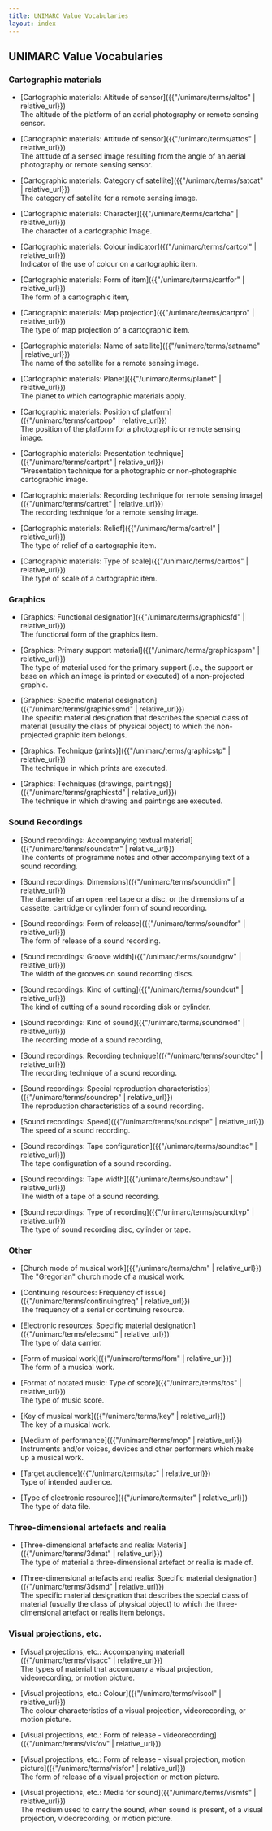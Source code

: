 ```yaml
---
title: UNIMARC Value Vocabularies
layout: index
---
```

## UNIMARC Value Vocabularies

### Cartographic materials

* [Cartographic materials: Altitude of sensor]({{"/unimarc/terms/altos" | relative_url}})  
The altitude of the platform of an aerial photography or remote sensing sensor.

* [Cartographic materials: Attitude of sensor]({{"/unimarc/terms/attos" | relative_url}})  
The attitude of a sensed image resulting from the angle of an aerial photography or remote sensing sensor.

* [Cartographic materials: Category of satellite]({{"/unimarc/terms/satcat" | relative_url}})  
The category of satellite for a remote sensing image.

* [Cartographic materials: Character]({{"/unimarc/terms/cartcha" | relative_url}})  
The character of a cartographic Image.

* [Cartographic materials: Colour indicator]({{"/unimarc/terms/cartcol" | relative_url}})  
Indicator of the use of colour on a cartographic item.

* [Cartographic materials: Form of item]({{"/unimarc/terms/cartfor" | relative_url}})  
The form of a cartographic item,

* [Cartographic materials: Map projection]({{"/unimarc/terms/cartpro" | relative_url}})  
The type of map projection of a cartographic item.

* [Cartographic materials: Name of satellite]({{"/unimarc/terms/satname" | relative_url}})  
The name of the satellite for a remote sensing image.

* [Cartographic materials: Planet]({{"/unimarc/terms/planet" | relative_url}})  
The planet to which cartographic materials apply.

* [Cartographic materials: Position of platform]({{"/unimarc/terms/cartpop" | relative_url}})  
The position of the platform for a photographic or remote sensing image.

* [Cartographic materials: Presentation technique]({{"/unimarc/terms/cartprt" | relative_url}})  
"Presentation technique for a photographic or non-photographic cartographic image.

* [Cartographic materials: Recording technique for remote sensing image]({{"/unimarc/terms/cartret" | relative_url}})  
The recording technique for a remote sensing image.

* [Cartographic materials: Relief]({{"/unimarc/terms/cartrel" | relative_url}})  
The type of relief of a cartographic item.

* [Cartographic materials: Type of scale]({{"/unimarc/terms/carttos" | relative_url}})  
The type of scale of a cartographic item.

### Graphics

* [Graphics: Functional designation]({{"/unimarc/terms/graphicsfd" | relative_url}})  
The functional form of the graphics item.

* [Graphics: Primary support material]({{"/unimarc/terms/graphicspsm" | relative_url}})  
The type of material used for the primary support (i.e., the support or base on which an image is printed or executed) of a non-projected graphic.

* [Graphics: Specific material designation]({{"/unimarc/terms/graphicssmd" | relative_url}})  
The specific material designation that describes the special class of material (usually  the class of physical object) to which the non-projected graphic item belongs.

* [Graphics: Technique (prints)]({{"/unimarc/terms/graphicstp" | relative_url}})  
The technique in which prints are executed.

* [Graphics: Techniques (drawings, paintings)]({{"/unimarc/terms/graphicstd" | relative_url}})  
The technique in which drawing and paintings are executed.

### Sound Recordings

* [Sound recordings: Accompanying textual material]({{"/unimarc/terms/soundatm" | relative_url}})  
The contents of programme notes and other accompanying text of a sound recording.

* [Sound recordings: Dimensions]({{"/unimarc/terms/sounddim" | relative_url}})  
The diameter of an open reel tape or a disc, or the dimensions of a cassette, cartridge or cylinder form of sound recording.

* [Sound recordings: Form of release]({{"/unimarc/terms/soundfor" | relative_url}})  
The form of release of a sound recording.

* [Sound recordings: Groove width]({{"/unimarc/terms/soundgrw" | relative_url}})  
The width of the grooves on sound recording discs.

* [Sound recordings: Kind of cutting]({{"/unimarc/terms/soundcut" | relative_url}})  
The kind of cutting of a sound recording disk or cylinder.

* [Sound recordings: Kind of sound]({{"/unimarc/terms/soundmod" | relative_url}})  
The recording mode of a sound recording,

* [Sound recordings: Recording technique]({{"/unimarc/terms/soundtec" | relative_url}})  
The recording technique of a sound recording.

* [Sound recordings: Special reproduction characteristics]({{"/unimarc/terms/soundrep" | relative_url}})  
The reproduction characteristics of a sound recording.

* [Sound recordings: Speed]({{"/unimarc/terms/soundspe" | relative_url}})  
The speed of a sound recording.

* [Sound recordings: Tape configuration]({{"/unimarc/terms/soundtac" | relative_url}})  
The tape configuration of a sound recording.

* [Sound recordings: Tape width]({{"/unimarc/terms/soundtaw" | relative_url}})  
The width of a tape of a sound recording.

* [Sound recordings: Type of recording]({{"/unimarc/terms/soundtyp" | relative_url}})  
The type of sound recording disc, cylinder or tape.

### Other

* [Church mode of musical work]({{"/unimarc/terms/chm" | relative_url}})  
The &quot;Gregorian&quot; church mode of a musical work.

* [Continuing resources: Frequency of issue]({{"/unimarc/terms/continuingfreq" | relative_url}})  
The frequency of a  serial or continuing resource.

* [Electronic resources: Specific material designation]({{"/unimarc/terms/elecsmd" | relative_url}})  
The type of data carrier.

* [Form of musical work]({{"/unimarc/terms/fom" | relative_url}})  
The form of a musical work.

* [Format of notated music: Type of score]({{"/unimarc/terms/tos" | relative_url}})  
The type of music score.

* [Key of musical work]({{"/unimarc/terms/key" | relative_url}})  
The key of a musical work.

* [Medium of performance]({{"/unimarc/terms/mop" | relative_url}})  
Instruments and/or voices, devices and other performers which make up a musical work.

* [Target audience]({{"/unimarc/terms/tac" | relative_url}})  
Type of intended audience.

* [Type of electronic resource]({{"/unimarc/terms/ter" | relative_url}})  
The type of data file.

### Three-dimensional artefacts and realia

* [Three-dimensional artefacts and realia: Material]({{"/unimarc/terms/3dmat" | relative_url}})  
The type of material a three-dimensional artefact or realia is made of.

* [Three-dimensional artefacts and realia: Specific material designation]({{"/unimarc/terms/3dsmd" | relative_url}})  
The specific material designation that describes the special class of material (usually the class of physical object) to which the three-dimensional artefact or realis item belongs.

### Visual projections, etc.

* [Visual projections, etc.: Accompanying material]({{"/unimarc/terms/visacc" | relative_url}})  
The types of material that accompany a visual projection, videorecording, or motion picture.

* [Visual projections, etc.: Colour]({{"/unimarc/terms/viscol" | relative_url}})  
The colour characteristics of a visual projection, videorecording, or motion picture.

* [Visual projections, etc.: Form of release - videorecording]({{"/unimarc/terms/visfov" | relative_url}})  

* [Visual projections, etc.: Form of release - visual projection, motion picture]({{"/unimarc/terms/visfor" | relative_url}})  
The form of release of a visual projection or motion picture.

* [Visual projections, etc.: Media for sound]({{"/unimarc/terms/vismfs" | relative_url}})  
The medium used to carry the sound, when sound is present, of a visual projection, videorecording, or motion picture.
